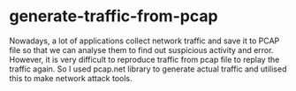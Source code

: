 # generate-traffic-from-pcap

Nowadays, a lot of applications collect network traffic and save it to PCAP file so that we can analyse them to find out suspicious activity and error. However, it is very difficult to reproduce traffic from pcap file to replay the traffic again. So I used pcap.net library to generate actual traffic and utilised this to make network attack tools.

